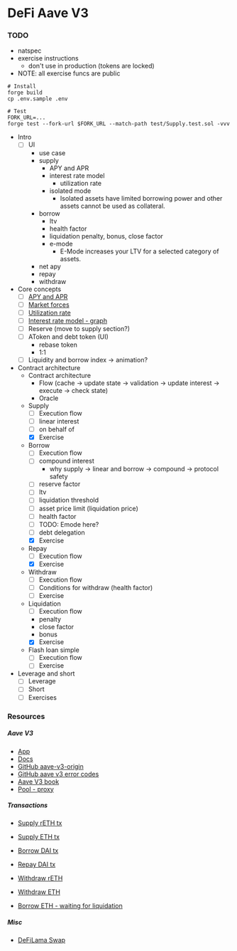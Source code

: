 # DeFi Aave V3

### TODO

- natspec
- exercise instructions
  - don't use in production (tokens are locked)
- NOTE: all exercise funcs are public

```shell
# Install
forge build
cp .env.sample .env

# Test
FORK_URL=...
forge test --fork-url $FORK_URL --match-path test/Supply.test.sol -vvv
```

- Intro
  - [ ] UI
    - use case
    - supply
      - APY and APR
      - interest rate model
        - utilization rate
      - isolated mode
        - Isolated assets have limited borrowing power and other assets cannot be used as collateral.
    - borrow
      - ltv
      - health factor
      - liquidation penalty, bonus, close factor
      - e-mode
        - E-Mode increases your LTV for a selected category of assets.
    - net apy
    - repay
    - withdraw
- Core concepts
  - [ ] [APY and APR](./notes/apr-apy.png)
  - [ ] [Market forces](./notes/market-forces.png)
  - [ ] [Utilization rate](./notes/utilization-rate.png)
  - [ ] [Interest rate model - graph](https://www.desmos.com/calculator/2pfuulkndt)
  - [ ] Reserve (move to supply section?)
  - [ ] AToken and debt token (UI)
    - rebase token
    - 1:1
  - [ ] Liquidity and borrow index -> animation?
- Contract architecture
  - Contract architecture
    - Flow (cache -> update state -> validation -> update interest -> execute -> check state)
    - Oracle
  - Supply
    - [ ] Execution flow
    - [ ] linear interest
    - [ ] on behalf of
    - [x] Exercise
  - Borrow
    - [ ] Execution flow
    - [ ] compound interest
      - why supply -> linear and borrow -> compound -> protocol safety
    - [ ] reserve factor
    - [ ] ltv
    - [ ] liquidation threshold
    - [ ] asset price limit (liquidation price)
    - [ ] health factor
    - [ ] TODO: Emode here?
    - [ ] debt delegation
    - [x] Exercise
  - Repay
    - [ ] Execution flow
    - [x] Exercise
  - Withdraw
    - [ ] Execution flow
    - [ ] Conditions for withdraw (health factor)
    - [ ] Exercise
  - Liquidation
    - [ ] Execution flow
    - penalty
    - close factor
    - bonus
    - [x] Exercise
  - Flash loan simple
    - [ ] Execution flow
    - [ ] Exercise
- Leverage and short
  - [ ] Leverage
  - [ ] Short
  - [ ] Exercises

### Resources

##### Aave V3

- [App](https://app.aave.com/)
- [Docs](https://aave.com/docs)
- [GitHub aave-v3-origin](https://github.com/aave-dao/aave-v3-origin)
- [GitHub aave v3 error codes](https://github.com/aave/aave-v3-core/blob/master/contracts/protocol/libraries/helpers/Errors.sol)
- [Aave V3 book](https://calnix.gitbook.io/aave-book)
- [Pool - proxy](https://etherscan.io/address/0x87870Bca3F3fD6335C3F4ce8392D69350B4fA4E2)

##### Transactions

- [Supply rETH tx](https://etherscan.io/tx/0xc1120138b3aa3dc6a49ef7e84ecd17530c273e2442f83e47025d819d9a700743)
- [Supply ETH tx](https://etherscan.io/tx/0x21de14e5c58b9431a70b780893d01f0b82f07a0495d851d97fc0e85c64887610)
- [Borrow DAI tx](https://etherscan.io/tx/0x5e4deab9462bec720f883522d306ec306959cb3ae1ec2eaf0d55477eed01b5a4)
- [Repay DAI tx](https://etherscan.io/tx/0x1145e9815060164ef9234bdbc6d88db97ac5dda7b1e30732dc981145604e0373)
- [Withdraw rETH](https://etherscan.io/tx/0x7442ab56bfe90a189516f44846b93d25aa0dde3bbfba935429ac561ab34bc575)
- [Withdraw ETH](https://etherscan.io/tx/0x748e56cfaa10b6d629bd06badfdf83b337956e640523bbb1805901e11915c517)

- [Borrow ETH - waiting for liquidation](https://etherscan.io/tx/0xfe4b17b089b50bf9c2b00561061b4205e72bf9695c63e7fde31d54f299b9392f)

##### Misc

- [DeFiLama Swap](https://swap.defillama.com/)
